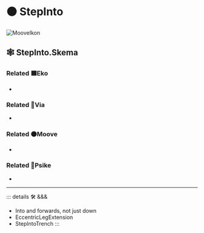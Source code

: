 # 🟠 <mooves>StepInto</mooves>

![MooveIkon](/BetaIkon/Mooves_Ikon.png)

## 🕸 StepInto.Skema

### Related 🟩<ekos>Eko</ekos>

-

### Related 🔻<via>Via</via>

-

### Related 🟠<mooves>Moove</mooves>

-

### Related 💜<psike>Psike</psike>

-

---

<!-- =================================================== -->
<!-- =================================================== -->
<!-- =================================================== -->
<!-- =================================================== -->
<!-- =================================================== -->
::: details 🛠 <dev>&&&</dev>

- Into and forwards, not just down
- EccentricLegExtension
- StepIntoTrench
:::
